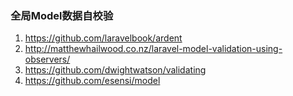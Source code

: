 
### 全局Model数据自校验
1. https://github.com/laravelbook/ardent
1. http://matthewhailwood.co.nz/laravel-model-validation-using-observers/
1. https://github.com/dwightwatson/validating
1. https://github.com/esensi/model
